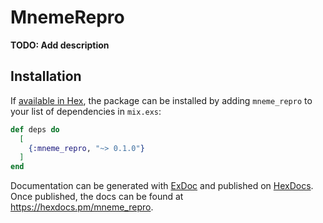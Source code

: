 # MnemeRepro

**TODO: Add description**

## Installation

If [available in Hex](https://hex.pm/docs/publish), the package can be installed
by adding `mneme_repro` to your list of dependencies in `mix.exs`:

```elixir
def deps do
  [
    {:mneme_repro, "~> 0.1.0"}
  ]
end
```

Documentation can be generated with [ExDoc](https://github.com/elixir-lang/ex_doc)
and published on [HexDocs](https://hexdocs.pm). Once published, the docs can
be found at <https://hexdocs.pm/mneme_repro>.

